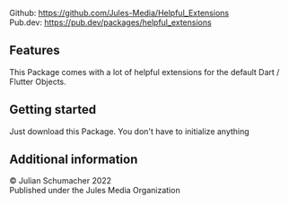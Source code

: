 

Github: https://github.com/Jules-Media/Helpful_Extensions \
Pub.dev: https://pub.dev/packages/helpful_extensions

## Features

This Package comes with a lot of helpful extensions for the default Dart / Flutter Objects.

## Getting started

Just download this Package. You don't have to initialize anything

## Additional information

© Julian Schumacher 2022 \
Published under the Jules Media Organization